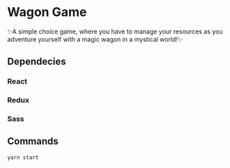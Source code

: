 # Wagon Game

✨A simple choice game, where you have to manage your resources as you adventure yourself with a magic wagon in a mystical world!✨

## Dependecies 

### React
### Redux
### Sass

## Commands 

`yarn start`